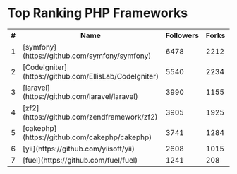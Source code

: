 Top Ranking PHP Frameworks
==========================

<table><tr><th>#</th><th>Name</th><th>Followers</th><th>Forks</th><th>Issues</th></tr><tr><td>1</td><td>[symfony](https://github.com/symfony/symfony)</td><td>6478</td><td>2212</td><td>527</td></tr><tr><td>2</td><td>[CodeIgniter](https://github.com/EllisLab/CodeIgniter)</td><td>5540</td><td>2234</td><td>205</td></tr><tr><td>3</td><td>[laravel](https://github.com/laravel/laravel)</td><td>3990</td><td>1155</td><td>33</td></tr><tr><td>4</td><td>[zf2](https://github.com/zendframework/zf2)</td><td>3905</td><td>1925</td><td>259</td></tr><tr><td>5</td><td>[cakephp](https://github.com/cakephp/cakephp)</td><td>3741</td><td>1284</td><td>30</td></tr><tr><td>6</td><td>[yii](https://github.com/yiisoft/yii)</td><td>2608</td><td>1015</td><td>482</td></tr><tr><td>7</td><td>[fuel](https://github.com/fuel/fuel)</td><td>1241</td><td>208</td><td>1</td></tr>
